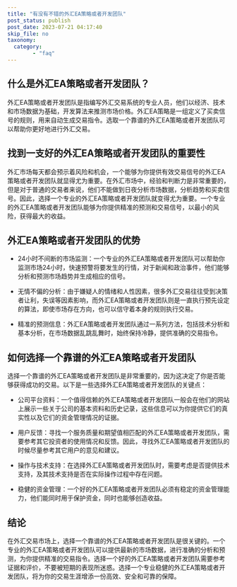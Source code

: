 ```yaml
---
title: "有没有不错的外汇EA策略或者开发团队"
post_status: publish
post_date: 2023-07-21 04:17:40
skip_file: no
taxonomy:
  category:
        - "faq"
---
```


## 什么是外汇EA策略或者开发团队？

外汇EA策略或者开发团队是指编写外汇交易系统的专业人员，他们以经济、技术和市场数据为基础，开发算法来推测市场价格。外汇EA策略是一组定义了买卖信号的规则，用来自动生成交易指令。选取一个靠谱的外汇EA策略或者开发团队可以帮助你更好地进行外汇交易。

## 找到一支好的外汇EA策略或者开发团队的重要性

外汇市场每天都会预示着风险和机会，一个能够为你提供有效交易信号的外汇EA策略或者开发团队就显得尤为重要。在外汇市场中，经验和判断力是非常重要的，但是对于普通的交易者来说，他们不能做到日夜分析市场数据，分析趋势和买卖信号。因此，选择一个专业的外汇EA策略或者开发团队就变得尤为重要。一个专业的外汇EA策略或者开发团队能够为你提供精准的预测和交易信号，以最小的风险，获得最大的收益。

## 外汇EA策略或者开发团队的优势

- 24小时不间断的市场监测：一个专业的外汇EA策略或者开发团队可以帮助你监测市场24小时，快速预警将要发生的行情，对于新闻和政治事件，他们能够分析和预测市场趋势并生成相应的信号。

- 无情不偏的分析：由于嫌疑人的情绪和人性因素，很多外汇交易往往受到决策者让利，失误等因素影响，而外汇EA策略或者开发团队则是一直执行预先设定的算法，即使市场存在方向，也可以信守着本身的规则执行交易。

- 精准的预测信息：外汇EA策略或者开发团队通过一系列方法，包括技术分析和基本分析，在市场数据乱跳乱舞时，始终保持冷静，提供准确的交易指令。

## 如何选择一个靠谱的外汇EA策略或者开发团队

选择一个靠谱的外汇EA策略或者开发团队是非常重要的，因为这决定了你是否能够获得成功的交易。以下是一些选择外汇EA策略或者开发团队的关键点：

- 公司平台资料：一个值得信赖的外汇EA策略或者开发团队一般会在他们的网站上展示一些关于公司的基本资料和历史记录，这些信息可以为你提供它们的真实性以及它们的资金管理情况的证据。

- 用户反馈：寻找一个服务质量和期望值相匹配的外汇EA策略或者开发团队，需要参考其它投资者的使用情况和反馈。因此，寻找外汇EA策略或者开发团队的时候尽量参考其它用户的意见和建议。

- 操作与技术支持：在选择外汇EA策略或者开发团队时，需要考虑是否提供技术支持，及其技术支持是否在实际操作过程中存在问题。

- 稳健的资金管理：一个好的外汇EA策略或者开发团队必须有稳定的资金管理能力，他们能同时用于保护资金，同时也能够创造收益。

## 结论

在外汇交易市场上，选择一个靠谱的外汇EA策略或者开发团队是很关键的。一个专业的外汇EA策略或者开发团队可以提供最新的市场数据，进行准确的分析和预测，为你提供精准的交易指令。选择一个好的外汇EA策略或者开发团队需要参考证据和评价，不要被短期的表现所迷惑。选择一个专业稳健的外汇EA策略或者开发团队，将为你的交易生涯增添一份高效、安全和可靠的保障。
